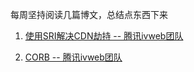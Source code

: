 每周坚持阅读几篇博文，总结点东西下来

1. [使用SRI解决CDN劫持 -- 腾讯ivweb团队](https://mp.weixin.qq.com/s?__biz=MzIzNjcwNzA2Mw==&mid=2247486163&idx=1&sn=92105500004f64e3b946a6a2010b69c8&chksm=e8d2874bdfa50e5d547a731e33e6e7fc12bf4e0e8993176d763b91626528ecdc45226bb87e79&mpshare=1&scene=1&srcid=0110F1yAtDRU1nbbRs3oo4kO&rd2werd=1#wechat_redirect)

2. [CORB -- 腾讯ivweb团队](https://mp.weixin.qq.com/s/Gw6W6kkECOym7Va2N7mzEw)
